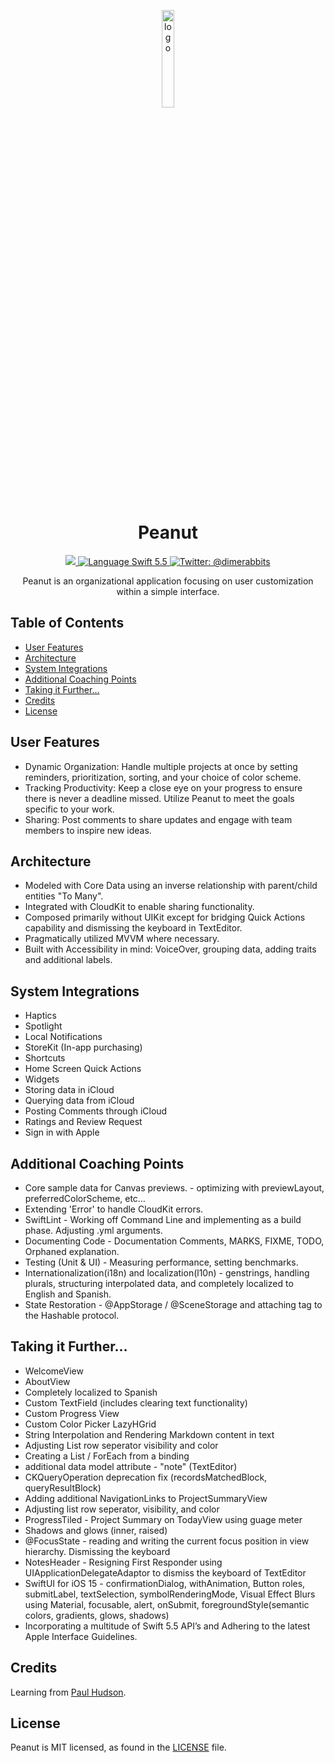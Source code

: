 <p align="center">
  <img src="https://static.wixstatic.com/media/029b8f_24382ea7f2214725a05730f20133895a~mv2.png/v1/fill/w_720,h_720,al_c,usm_0.66_1.00_0.01/roundedRecPeanut.png" alt="logo" width="20%"/>
</p>
<h1 align="center">
  Peanut
</h1>
</p>
<p align="center">
    <a href="https://www.apple.com/ios/ios-15/">
        <img src="https://img.shields.io/badge/iOS-15.0+-important.svg" />
    <a href="https://swift.org/download/">
        <img src="https://img.shields.io/badge/swift-5.5+-orange.svg?style=flat" alt="Language Swift 5.5" />
    <a href="https://twitter.com/dimerabbits">
        <img src="https://img.shields.io/badge/Contact-@dimerabbits-lightgrey.svg?style=flat" alt="Twitter: @dimerabbits" />
    </a>
</p>
<p align="center">
  Peanut is an organizational application focusing on user customization within a simple interface.
</p>


## Table of Contents

- [User Features](#user-features)
- [Architecture](#architecture)
- [System Integrations](#system-integrations)
- [Additional Coaching Points](#additional-coaching-points)
- [Taking it Further…](#taking-it-further)
- [Credits](#credits)
- [License](#license)


## User Features

- Dynamic Organization: Handle multiple projects at once by setting reminders, prioritization, sorting, and your choice of color scheme.
- Tracking Productivity: Keep a close eye on your progress to ensure there is never a deadline missed. Utilize Peanut to meet the goals specific to your work.
- Sharing: Post comments to share updates and engage with team members to inspire new ideas.


## Architecture

- Modeled with Core Data using an inverse relationship with parent/child entities "To Many".
- Integrated with CloudKit to enable sharing functionality. 
- Composed primarily without UIKit except for bridging Quick Actions capability and dismissing the keyboard in TextEditor.
- Pragmatically utilized MVVM where necessary.
- Built with Accessibility in mind: VoiceOver, grouping data, adding traits and additional labels.


## System Integrations

- Haptics
- Spotlight
- Local Notifications
- StoreKit (In-app purchasing)
- Shortcuts
- Home Screen Quick Actions
- Widgets
- Storing data in iCloud
- Querying data from iCloud
- Posting Comments through iCloud
- Ratings and Review Request
- Sign in with Apple


## Additional Coaching Points

- Core sample data for Canvas previews. - optimizing with previewLayout, preferredColorScheme, etc…
- Extending 'Error' to handle CloudKit errors.
- SwiftLint - Working off Command Line and implementing as a build phase. Adjusting .yml arguments.
- Documenting Code - Documentation Comments, MARKS, FIXME, TODO, Orphaned explanation.
- Testing (Unit & UI) - Measuring performance, setting benchmarks.
- Internationalization(i18n) and localization(l10n) - genstrings, handling plurals, structuring interpolated data, and completely localized to English and Spanish.
- State Restoration - @AppStorage / @SceneStorage and attaching tag to the Hashable protocol.


## Taking it Further…

- WelcomeView
- AboutView
- Completely localized to Spanish
- Custom TextField (includes clearing text functionality)
- Custom Progress View
- Custom Color Picker LazyHGrid
- String Interpolation and Rendering Markdown content in text
- Adjusting List row seperator visibility and color
- Creating a List / ForEach from a binding
- additional data model attribute - "note" (TextEditor)
- CKQueryOperation deprecation fix (recordsMatchedBlock, queryResultBlock) 
- Adding additional NavigationLinks to ProjectSummaryView
- Adjusting list row seperator, visibility, and color
- ProgressTiled - Project Summary on TodayView using guage meter
- Shadows and glows (inner, raised)
- @FocusState - reading and writing the current focus position in view hierarchy. Dismissing the keyboard
- NotesHeader - Resigning First Responder using UIApplicationDelegateAdaptor to dismiss the keyboard of TextEditor
- SwiftUI for iOS 15 - confirmationDialog, withAnimation, Button roles, submitLabel, textSelection, symbolRenderingMode, Visual Effect Blurs using Material, focusable, alert, onSubmit, foregroundStyle(semantic colors, gradients, glows, shadows)
- Incorporating a multitude of Swift 5.5 API’s and Adhering to the latest Apple Interface Guidelines.


## Credits

Learning from [Paul Hudson](https://www.hackingwithswift.com).


## License

Peanut is MIT licensed, as found in the [LICENSE](/LICENSE) file.
